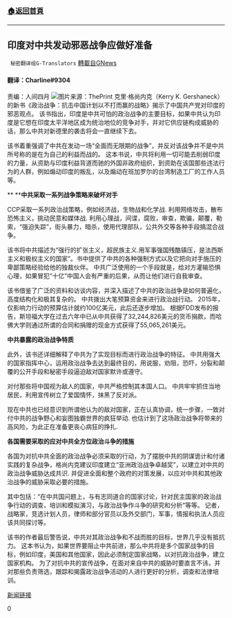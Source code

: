 ###  [:house:返回首頁](https://github.com/ourhimalayas/txt)
---

## 印度对中共发动邪恶战争应做好准备
` 秘密翻译组G-Translators` [轉載自GNews](https://gnews.org/zh-hans/916489/)

#### 翻译：Charline#9304
责编：人间四月
![]()![](https://gnews.org/wp-content/uploads/2021/02/Indian-Army-4.jpg)图片来源：ThePrint
克里·格尚内克（Kerry K. Gershaneck）的新书《政治战争：抗击中国计划以不打而赢的战略》揭示了中国共产党对印度的邪恶观点。 该书指出，印度是中共可怕的政治战争的主要目标，如果中共认为印度是它想在印度太平洋地区成为统治地位的竞争对手，并对它供应链构成威胁的话，那么中共对新德里的袭击将会一直继续下去。

该书着重强调了中共在发动一场“全面而无限期的战争”，并反对该战争并不是中共所号称的是在为自己的利益而战的。 这本书说，中共将利用一切可能去削弱印度的力量，从资助与印度利益背道而驰的外国非政府组织，到资助在该国那些违法行为的人群，例如煽动印度的叛乱，以及煽动在班加罗尔的台湾制造工厂的工作人员等。

** ****中共采取一系列战争策略来破坏对手**

CCP采取一系列政治战策略，例如经济战，生物战和化学战. 利用网络攻击，散布恐怖主义，挑动民意和媒体战. 利用心理战，间谍，腐败，审查，欺骗，颠覆，勒索，“强迫失踪”，街头暴力，暗杀，使用代理部队，公共外交等各种手段搞混合战争。

该书将中共描述为“强行的扩张主义，超民族主义.用军事强国残酷镇压，是法西斯主义和极权主义的国家”。书中提供了中共的各种强制方式以及它把向对手施压的卑鄙策略经验给他的独裁伙伴。 中共广泛使用的一个手段就是，给对方灌输恐惧心理，如果冒犯“十亿”中国人会有严重的后果，从而让他们进行自我审查。

该书借鉴了广泛的资料和访谈内容，并深入描述了中共的政治战争是如何普遍化，高度结构化和极其复杂的。 中共拨出大笔预算资金来进行政治战行动。 2015年，仅影响力行动的预算估计就约100亿美元，此后还逐步增加。 根据FDD发布的报告，斯坦福大学在过去六年中已从中共获得了32,244,826美元的货币捐款，而哈佛大学则通过所谓的合同和捐赠的现金方式获得了55,065,261美元。

**中共暴露的政治战争特质**

此外，该书还详细解释了中共为了实现目标而进行政治战争的特征。 中共用强大的国家指挥中心，运用政治战争去达到最终目的，用说服，劝阻，恐吓，分裂和颠覆的公开手段和秘密手段逼迫敌对国家默许或遵守。

对付那些将中国视为敌人的国家，中共严格控制其本国人口。 中共牢牢抓住当地居民，利用宣传树立了爱国情怀，抹黑了反对派。

现在中共也已经意识到所谓他认为的敌对国家，正在认真协调，统一步骤，一致对付中共的战争野心和妄图独霸世界的疯狂举动. 也估计到了这场政治战争将带来的高风险，为此正在准备更丧心病狂的挣扎.

**各国需要采取的应对中共全方位政治斗争的措施**

各国为对抗中共全面的政治战争必须采取的行动，为了摆脱中共的阴谋诡计和付诸实践的复杂战争，格尚内克建议印度建立“亚洲政治战争卓越奖”，以建立对中共的政治战争威胁达成共识. 并促进全面和整个政府的对策发展，以应对中共和其他政治战争的威胁采取必要的措施。

其中包括：“在中共国问题上，与有志同道合的国家讨论，针对民主国家的政治战争行动的调查，培训和模拟演习，与政治战争作斗争的研究和分析”等等。 记者，战略家，竞选计划人员，律师和部分官员以及外交部门，军事，情报和执法人员应该共同探讨等。

该书的作者最后警告说，中共对其政治战争和不战而胜的目标，世界几乎没有抵抗力。 这本书认为，如果世界要阻止中共前进，那么中共将是多个国家战争的目标，例如印度，美国和其他国家，因此必须制定国家战略，以对抗政治战争，建立国家机构。 为了对抗中共的宣传战争，在面对来自中共的威胁时要直言不讳，并对那些负责筛选，跟踪和揭露政治战争活动的人进行更好的分析，调查和法律培训。

[新闻链接](http://www.opindia.com/2021/02/india-target-evil-strategy-china-political-warfare/)



0
